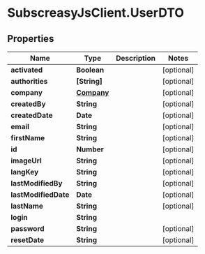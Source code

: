 # SubscreasyJsClient.UserDTO

## Properties
Name | Type | Description | Notes
------------ | ------------- | ------------- | -------------
**activated** | **Boolean** |  | [optional] 
**authorities** | **[String]** |  | [optional] 
**company** | [**Company**](Company.md) |  | [optional] 
**createdBy** | **String** |  | [optional] 
**createdDate** | **Date** |  | [optional] 
**email** | **String** |  | [optional] 
**firstName** | **String** |  | [optional] 
**id** | **Number** |  | [optional] 
**imageUrl** | **String** |  | [optional] 
**langKey** | **String** |  | [optional] 
**lastModifiedBy** | **String** |  | [optional] 
**lastModifiedDate** | **Date** |  | [optional] 
**lastName** | **String** |  | [optional] 
**login** | **String** |  | 
**password** | **String** |  | [optional] 
**resetDate** | **String** |  | [optional] 


